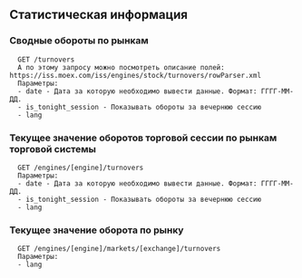 ## Статистическая информация

### Cводные обороты по рынкам
      GET /turnovers
      А по этому запросу можно посмотреть описание полей: https://iss.moex.com/iss/engines/stock/turnovers/rowParser.xml
      Параметры:
      - date - Дата за которую необходимо вывести данные. Формат: ГГГГ-ММ-ДД.
      - is_tonight_session - Показывать обороты за вечернюю сессию
      - lang

### Текущее значение оборотов торговой сессии по рынкам торговой системы
      GET /engines/[engine]/turnovers
      Параметры:
      - date - Дата за которую необходимо вывести данные. Формат: ГГГГ-ММ-ДД.
      - is_tonight_session - Показывать обороты за вечернюю сессию
      - lang

### Текущее значение оборота по рынку
      GET /engines/[engine]/markets/[exchange]/turnovers
      Параметры:
      - lang

